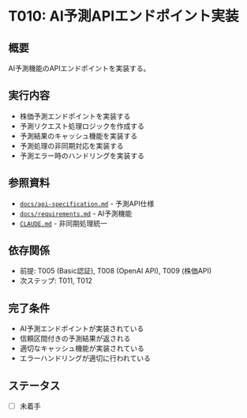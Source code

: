 # T010: AI予測APIエンドポイント実装

## 概要
AI予測機能のAPIエンドポイントを実装する。

## 実行内容
- 株価予測エンドポイントを実装する
- 予測リクエスト処理ロジックを作成する
- 予測結果のキャッシュ機能を実装する
- 予測処理の非同期対応を実装する
- 予測エラー時のハンドリングを実装する

## 参照資料
- [`docs/api-specification.md`](../api-specification.md) - 予測API仕様
- [`docs/requirements.md`](../requirements.md) - AI予測機能
- [`CLAUDE.md`](../../CLAUDE.md) - 非同期処理統一

## 依存関係
- 前提: T005 (Basic認証), T008 (OpenAI API), T009 (株価API)
- 次ステップ: T011, T012

## 完了条件
- AI予測エンドポイントが実装されている
- 信頼区間付きの予測結果が返される
- 適切なキャッシュ機能が実装されている
- エラーハンドリングが適切に行われている

## ステータス
- [ ] 未着手